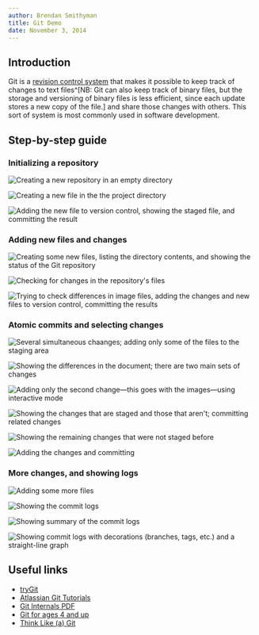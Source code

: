 ```yaml
---
author: Brendan Smithyman
title: Git Demo
date: November 3, 2014
---
```


## Introduction

Git is a [revision control system](http://en.wikipedia.org/wiki/Revision_control) that makes it possible to keep track of changes to text files^[NB: Git can also keep track of binary files, but the storage and versioning of binary files is less efficient, since each update stores a new copy of the file.] and share those changes with others. This sort of system is most commonly used in software development.

## Step-by-step guide

### Initializing a repository

![Creating a new repository in an empty directory](images/screenshot01.tiff)

![Creating a new file in the the project directory](images/screenshot02.tiff)

![Adding the new file to version control, showing the staged file, and committing the result](images/screenshot03.tiff)

### Adding new files and changes

![Creating some new files, listing the directory contents, and showing the status of the Git repository](images/screenshot04.tiff)

![Checking for changes in the repository's files](images/screenshot05.tiff)

![Trying to check differences in image files, adding the changes and new files to version control, committing the results](images/screenshot06.tiff)

### Atomic commits and selecting changes

![Several simultaneous chaanges; adding only some of the files to the staging area](images/screenshot07.tiff)

![Showing the differences in the document; there are two main sets of changes](images/screenshot08.tiff)

![Adding only the second change—this goes with the images—using interactive mode](images/screenshot09.tiff)

![Showing the changes that are staged and those that aren't; committing related changes](images/screenshot10.tiff)

![Showing the remaining changes that were not staged before](images/screenshot11.tiff)

![Adding the changes and committing](images/screenshot12.tiff)

### More changes, and showing logs

![Adding some more files](images/screenshot13.tiff)

![Showing the commit logs](images/screenshot14.tiff)

![Showing summary of the commit logs](images/screenshot15.tiff)

![Showing commit logs with decorations (branches, tags, etc.) and a straight-line graph](images/screenshot16.tiff)

## Useful links

- [tryGit][]
- [Atlassian Git Tutorials][AtlassianTutor]
- [Git Internals PDF][GitInternals]
- [Git for ages 4 and up][4andUp]
- [Think Like (a) Git][TLaG]


[tryGit]: https://try.github.io
[AtlassianTutor]: https://www.atlassian.com/git/tutorials
[GitInternals]: https://github.com/pluralsight/git-internals-pdf
[4andUp]: https://www.youtube.com/watch?v=1ffBJ4sVUb4
[TLaG]: http://think-like-a-git.net